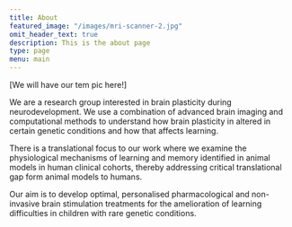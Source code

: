 ```yaml
---
title: About
featured_image: "/images/mri-scanner-2.jpg"
omit_header_text: true
description: This is the about page
type: page
menu: main
---
```


[We will have our tem pic here!]

We are a research group interested in brain plasticity during neurodevelopment. We use a combination of advanced brain imaging and computational methods to understand how brain plasticity in altered in certain genetic conditions and how that affects learning. 

There is a translational focus to our work where we examine the physiological mechanisms of learning and memory identified in animal models in human clinical cohorts, thereby addressing critical translational gap form animal models to humans. 

Our aim is to develop optimal, personalised pharmacological and non-invasive brain stimulation treatments for the amelioration of learning difficulties in children with rare genetic conditions.

